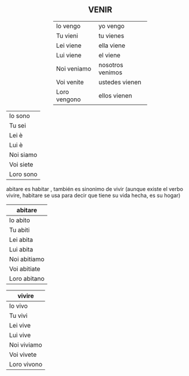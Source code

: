 
<h2 style="text-align:center;">VENIR</h2>

<div style="margin:auto;width:50%;">


|             |              |
|-------------|--------------|
| Io vengo    | yo vengo     |
| Tu vieni    | tu vienes    |
| Lei viene   | ella viene   |
| Lui viene   | el viene     |
| Noi veniamo | nosotros venimos |
| Voi venite  | ustedes vienen   |
| Loro vengono | ellos vienen |

</div>

|             | 
|-------------|
| Io sono   |
| Tu sei    |
| Lei è  | 
| Lui è   | 
| Noi siamo | 
| Voi siete  | 
| Loro sono | 


abitare es habitar , también es sinonimo de vivir (aunque existe el verbo vivire, habitare se usa para decir que tiene su vida hecha, es su hogar)

|  abitare    | 
|-------------|
| Io abito   |
| Tu abiti    |
| Lei abita  | 
| Lui abita   | 
| Noi abitiamo | 
| Voi abitiate  | 
| Loro abitano | 


|  vivire    | 
|-------------|
| Io vivo  |
| Tu vivi   |
| Lei vive  | 
| Lui vive  | 
| Noi viviamo | 
| Voi vivete  | 
| Loro vivono | 